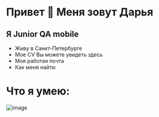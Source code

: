 # Привет 👋 Меня зовут Дарья
 ## Я Junior QA mobile
 - Живу в Санкт-Петербурге
 - Мое CV Вы можете увидеть здесь
 - Моя работая почта
 - Как меня найти:

# Что я умею:
![image](https://user-images.githubusercontent.com/125746277/220277086-14f3fd88-d2e6-4ac1-a106-fa7946c8ce4f.png)

